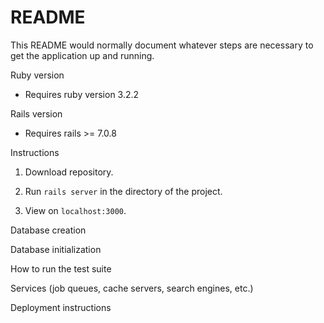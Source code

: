 # README

This README would normally document whatever steps are necessary to get the
application up and running.

Ruby version

* Requires ruby version 3.2.2

Rails version

* Requires rails >= 7.0.8

Instructions

1. Download repository.

2. Run `rails server` in the directory of the project.

3. View on `localhost:3000`.

Database creation

Database initialization

How to run the test suite

Services (job queues, cache servers, search engines, etc.)

Deployment instructions


